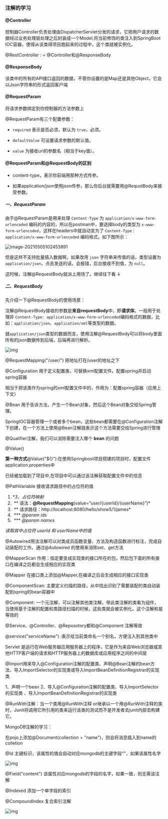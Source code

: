 ### 注解的学习

#### @Controller 

 控制器Controller负责处理由DispatcherServlet分发的请求，它把用户请求的数据经过业务处理层处理之后封装成一个Model,将当前修饰的类注入到SpringBoot IOC容器，使得从该类得项目跑起来的过程中，这个类就被实例化。

@RestController : = @Controller和@ResponseBody

#### @ResponseBody 

该类中的所有的API接口返回的数据，不管你设置的是Map还是其他Object，它会以Json字符串的形式返回客户端

#### @RequestParam

将请求参数绑定到你控制器的方法参数上

@RequestParam有三个配置参数：

- `required` 表示是否必须，默认为 `true`，必须。

- `defaultValue` 可设置请求参数的默认值。

- `value` 为接收url的参数名（相当于key值）。

  

#### @RequestParam和@RequestBody的区别

- content-type，表示你前端用那种方式传参。

- 如果application/json使用json传参，那么你后台就需要用@RequstBody来接受参数。



##### 一、RequestParam

由于@RequestParam是用来处理 `Content-Type` 为 `application/x-www-form-urlencoded` 编码的内容的，所以在postman中，要选择body的类型为 `x-www-form-urlencoded`，这样在headers中就自动变为了 `Content-Type` : `application/x-www-form-urlencoded` 编码格式。如下图所示：

![image-20210505102453891](C:\Users\Think\AppData\Roaming\Typora\typora-user-images\image-20210505102453891.png)

但是这样不支持批量插入数据啊，如果改用 `json` 字符串来传值的话，类型设置为 `application/json`，点击发送的话，会报错，后台接收不到值，为 `null`。

这时候，注解@RequestBody就派上用场了。继续往下看 ↓

##### 二、RequestBody

先介绍一下@RequestBody的使用场景：

注解@RequestBody接收的参数是**来自requestBody**中，即**请求体**。一般用于处理非 `Content-Type: application/x-www-form-urlencoded`编码格式的数据，比如：`application/json`、`application/xml`等类型的数据。

就`application/json`类型的数据而言，使用注解@RequestBody可以将body里面所有的json数据传到后端，后端再进行解析。

![img](G:\有道云\qq2D1D5CB92B2C0FF061B3D3F82DA32CD1\4216a9acd9ee4aa6988816523cf703f1\clipboard.png)

@RequestMapping("/user/") 把地址打在/user的地址之下 



@Configuration 用于定义配置类，可替换xml配置文件。配置spring并启动spring容器

相当于把该类作为spring的xml配置文件中的<beans>，作用为：配置spring容器（应用上下文）

@Bean   用于告诉方法，产生一个Bean对象，然后这个Bean对象交给Spring管理。

SpringIOC容器管理一个或者多个bean，这些bean都需要在@Configuration注解下创建，在一个方法上使用@Bean注解就表示这个方法需要交给Spring进行管理

@Qualifier注解，我们可以消除需要注入哪个 **bean** 的问题

@Value() 

**第一种方式**@Value("${}"):在使用Springboot项目搭建的项目时，配置文件application.properties中

已经被加载到了项目中,在项目中可以通过该注解获取配置文件中的信息

@PathVariable  接收请求路径中的占位符的值

1.  **3、占位符映射*
2. ​     ** 语法：**@RequestMapping**(value=”user/{userId}/{userName}”)*
3. ​     ** 请求路径：http://localhost:8080/hello/show5/1/james*
4. ​     *** *@param* *ids*
5. ​     *** *@param* *names*

*读取其中占位符 userId 和 userName中的值*

@Autowired用法注解可以对类成员函数变量、方法及构造函数进行标注，完成自动装配的工作。通过@Autowired 的使用来消除set、get方法

@MapperScan 作用：指定要变成实现类的接口所在的包，然后包下面的所有接口在编译之后都会生成相应的实现类

@Mapper 在接口类上添加@Mapper,在编译之后会生成相应的接口实现类	

@ComponentScan:  主要定义扫描的路径，从中找出识别了需要装配的类自动装配到spring的bean容器中

@Component: 一个元注解，可以注解其他类注解。带此类注解的类看为组件，当使用基于注解的配置和类路径扫描的时候，这些类就会被实例化。这个注解和<bean id =" " class =" 类名"></bean>是等效的

@Service、@Controller、@Reposotory都和@Component 注解等效

@service("serviceName") :表示给当前类命名一个别名，方便注入到其他类中

Servlet 是运行在Web服务器应用服务器上的程序，它是作为来自Web浏览器或其他HTTP客户端的请求和HTTP服务器上的数据库或应用程序之间的中间层

@Import用来导入@Configuration注解的配置类、声明@Bean注解的bean方法、导入ImportSelector的实现类或导入ImportBeanDefinitionRegistrar的实现类

1、声明一个bean 2、导入@Configuration注解的配置类、导入ImportSelector的实现类 、导入ImportBeanDefinitionRegistrar的实现类

@RunWith注解：当一个类用@RunWith注释 or继承以一个用@RunWith注释的类时，Junit将调用它所引用的类来运行该类的测试而不是开发者去junit内部去构建它。

MongoDB注解的学习：

在pojo上添加@Document(collection = "name")，则会将消息插入到name的colletion 

@Id 主键标识，该属性的值会自动对应mongodb的主键字段""，如果该属性名字

![img](G:\有道云\qq2D1D5CB92B2C0FF061B3D3F82DA32CD1\3f8390b80658434db56826df2c2f4394\clipboard.png)

@Field("content")  该属性对应mongodb的字段的名字，如果一致，则无需该注解

@Indexed 添加一个单字段的索引

@CompoundIndex 复合索引注解

![img](G:\有道云\qq2D1D5CB92B2C0FF061B3D3F82DA32CD1\b809593232014e5ab2fa02de48e08e98\clipboard.png)